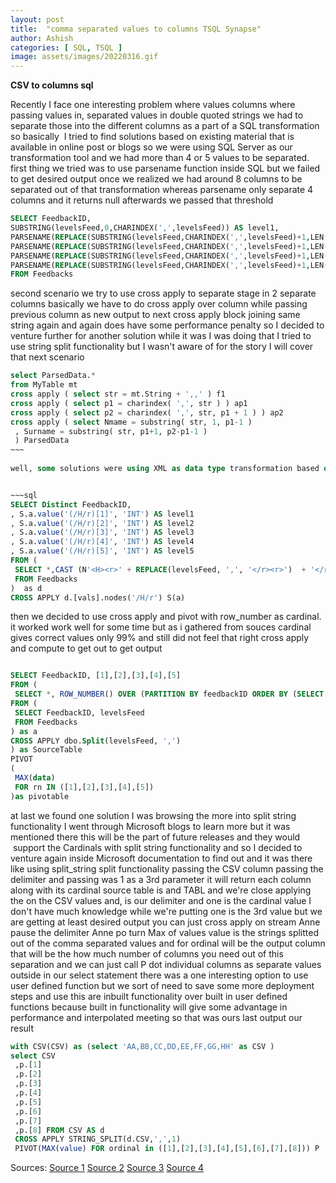 ```yaml
---
layout: post
title:  "comma separated values to columns TSQL Synapse"
author: Ashish
categories: [ SQL, TSQL ]
image: assets/images/20220316.gif
---
```


**CSV to columns sql**


Recently I face one interesting problem where values columns where passing values in, separated values in double quoted strings we had to separate those into the different columns as a part of a SQL transformation so basically  I tried to find solutions based on existing material that is available in online post or blogs so we were using SQL Server as our transformation tool and we had more than 4 or 5 values to be separated. first thing we tried was to use parsename function inside SQL but we failed to get desired output once we realized we had around 8 columns to be separated out of that transformation whereas parsename only separate 4 columns and it returns null afterwards we passed that threshold

~~~sql 
SELECT FeedbackID,
SUBSTRING(levelsFeed,0,CHARINDEX(',',levelsFeed)) AS level1,
PARSENAME(REPLACE(SUBSTRING(levelsFeed,CHARINDEX(',',levelsFeed)+1,LEN(levelsFeed)),',','.'),4) AS level2,
PARSENAME(REPLACE(SUBSTRING(levelsFeed,CHARINDEX(',',levelsFeed)+1,LEN(levelsFeed)),',','.'),3) AS level3,
PARSENAME(REPLACE(SUBSTRING(levelsFeed,CHARINDEX(',',levelsFeed)+1,LEN(levelsFeed)),',','.'),2) AS level4,
PARSENAME(REPLACE(SUBSTRING(levelsFeed,CHARINDEX(',',levelsFeed)+1,LEN(levelsFeed)),',','.'),1) AS level5
FROM Feedbacks
~~~


second scenario we try to use cross apply to separate stage in 2 separate columns basically we have to do cross apply over column while passing previous column as new output to next cross apply block joining same string again and again does have some performance penalty so I decided to venture further for another solution while it was I was doing that I tried to use string split functionality but I wasn't aware of for the story I will cover that next scenario

~~~sql 
select ParsedData.* 
from MyTable mt
cross apply ( select str = mt.String + ',,' ) f1
cross apply ( select p1 = charindex( ',', str ) ) ap1
cross apply ( select p2 = charindex( ',', str, p1 + 1 ) ) ap2
cross apply ( select Nmame = substring( str, 1, p1-1 )                   
 , Surname = substring( str, p1+1, p2-p1-1 )
 ) ParsedData
~~~		  
		  
well, some solutions were using XML as data type transformation based on that we can separate columns into multiple but we are using online solution as data analytics and it does not support some of the SQL Server functionality so XML as data type was out of picture here


~~~sql 
SELECT Distinct FeedbackID, 
, S.a.value('(/H/r)[1]', 'INT') AS level1
, S.a.value('(/H/r)[2]', 'INT') AS level2
, S.a.value('(/H/r)[3]', 'INT') AS level3
, S.a.value('(/H/r)[4]', 'INT') AS level4
, S.a.value('(/H/r)[5]', 'INT') AS level5
FROM (            
 SELECT *,CAST (N'<H><r>' + REPLACE(levelsFeed, ',', '</r><r>')  + '</r> </H>' AS XML) AS [vals]
 FROM Feedbacks 
)  as d
CROSS APPLY d.[vals].nodes('/H/r') S(a)
~~~

then we decided to use cross apply and pivot with row_number as cardinal. it worked work well for some time but as i gathered from souces cardinal gives correct values only 99% and still did not feel that right cross apply and compute to get out to get output

~~~sql 

SELECT FeedbackID, [1],[2],[3],[4],[5]
FROM (
 SELECT *, ROW_NUMBER() OVER (PARTITION BY feedbackID ORDER BY (SELECT  null)) as rn 
FROM (
 SELECT FeedbackID, levelsFeed
 FROM Feedbacks 
) as a
CROSS APPLY dbo.Split(levelsFeed, ',')
) as SourceTable
PIVOT
(
 MAX(data)
 FOR rn IN ([1],[2],[3],[4],[5])
)as pivotable

~~~

at last we found one solution I was browsing the more into split string functionality I went through Microsoft blogs to learn more but it was mentioned there this will be the part of future releases and they would  support the Cardinals with split string functionality and so I decided to venture again inside Microsoft documentation to find out and it was there like using split_string split functionality passing the CSV column passing the delimiter and passing was 1 as a 3rd parameter it will return each column along with its cardinal source table is and TABL and we're close applying the on the CSV values and, is our delimiter and one is the cardinal value I don't have much knowledge while we're putting one is the 3rd value but we are getting at least desired output you can just cross apply on stream Anne pause the delimiter Anne po turn Max of values value is the strings splitted out of the comma separated values and for ordinal will be the output column that will be the how much number of columns you need out of this separation and we can just call P dot individual columns as separate values outside in our select statement there was a one interesting option to use user defined function but we sort of need to save some more deployment steps and use this are inbuilt functionality over built in user defined functions because built in functionality will give some advantage in performance and interpolated meeting so that was ours last output our result


~~~sql 
with CSV(CSV) as (select 'AA,BB,CC,DD,EE,FF,GG,HH' as CSV )
select CSV
 ,p.[1]
 ,p.[2]
 ,p.[3]
 ,p.[4]
 ,p.[5]
 ,p.[6]
 ,p.[7]
 ,p.[8] FROM CSV AS d
 CROSS APPLY STRING_SPLIT(d.CSV,',',1)
 PIVOT(MAX(value) FOR ordinal in ([1],[2],[3],[4],[5],[6],[7],[8])) P

~~~
Sources:
[Source 1](https://www.mssqltips.com/sqlservertip/6321/split-delimited-string-into-columns-in-sql-server-with-parsename/)
[Source 2](https://stackoverflow.com/questions/17150593/how-to-split-string-into-columns-for-a-view)
[Source 3](https://stackoverflow.com/questions/46413395/split-string-in-columns-by-delimiter-using-sql-server)
[Source 4](https://datamajor.net/mssqlsplitcolumn/)